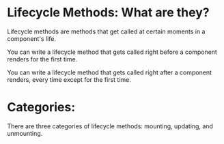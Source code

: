 # Lifecycle Methods: What are they?
  Lifecycle methods are methods that get called at certain moments in a component's life.

  You can write a lifecycle method that gets called right before a component renders for the first time.

  You can write a lifecycle method that gets called right after a component renders, every time except for the first time.

# Categories:
  There are three categories of lifecycle methods: mounting, updating, and unmounting.
